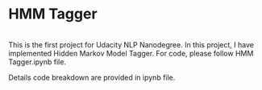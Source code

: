 <h1>HMM Tagger</h1>
<br>
This is the first project for Udacity NLP Nanodegree. In this project, I have implemented Hidden Markov Model Tagger. For code, please follow HMM Tagger.ipynb file.

<br>

Details code breakdown are provided in ipynb file.

